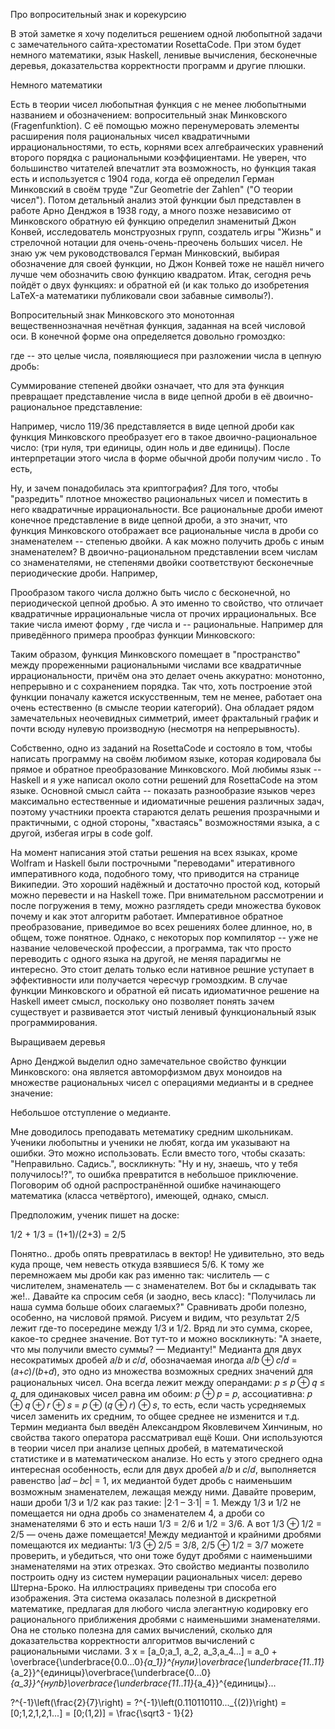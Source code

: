 Про вопросительный знак и корекурсию

В этой заметке я хочу поделиться решением одной любопытной задачи с замечательного сайта-хрестоматии RosettaCode. При этом будет немного математики, язык Haskell, ленивые вычисления, бесконечные деревья, доказательства корректности программ и другие плюшки.

Немного математики

Есть в теории чисел любопытная функция с не менее любопытными названием и обозначением: вопросительный знак Минковского (Fragenfunktion). С её помощью можно перенумеровать элементы расширения поля рациональных чисел квадратичными иррациональностями, то есть, корнями всех алгебраических уравнений второго порядка с рациональными коэффициентами. Не уверен, что большинство читателей впечатлит эта возможность, но функция такая есть и используется с 1904 года, когда её определил Герман Минковский в своём труде "Zur Geometrie der Zahlen" ("О теории чисел"). Потом детальный анализ этой функции был представлен в работе Арно Денджоя в 1938 году, а много позже независимо от Минковского обратную ей функцию определил знаменитый Джон Конвей, исследователь монструозных групп, создатель игры "Жизнь" и стрелочной нотации для очень-очень-преочень больших чисел. Не знаю уж чем руководствовался Герман Минковский, выбирая обозначение для своей функции, но Джон Конвей тоже не нашёл ничего лучше чем обозначить свою функцию квадратом. Итак, сегодня речь пойдёт о двух функциях:  и обратной ей  (и как только до изобретения LaTeX-а математики публиковали свои забавные символы?).

Вопросительный знак Минковского это монотонная вещественнозначная нечётная функция, заданная на всей числовой оси. В конечной форме она определяется довольно громоздко:

где -- это целые числа, появляющиеся при разложении числа в цепную дробь: 

Суммирование степеней двойки означает, что для эта функция превращает представление числа в виде цепной дроби в её двоично-рациональное представление:

Например, число 119/36 представляется в виде цепной дроби как функция Минковского преобразует его в такое двоично-рациональное число: (три нуля, три единицы, один ноль и две единицы). После интерпретации этого числа в  форме обычной дроби получим число . То есть,

Ну, и зачем понадобилась эта криптография? Для того, чтобы "разредить" плотное множество рациональных чисел и поместить в него квадратичные иррациональности. Все рациональные дроби имеют конечное представление в виде цепной дроби, а это значит, что функция Минковского отображает все рациональные числа в дроби со знаменателем -- степенью двойки. А как можно получить дробь с иным знаменателем? В двоично-рациональном представлении всем числам со знаменателями, не степенями двойки соответствуют бесконечные периодические дроби. Например, 

Прообразом такого числа должно быть число с бесконечной, но периодической цепной дробью. А это именно то свойство, что отличает квадратичные иррациональные числа от прочих иррациональных. Все такие числа имеют форму , где числа и -- рациональные. Например для приведённого примера прообраз функции Минковского:

Таким образом, функция Минковского помещает в "пространство" между прореженными рациональными числами все квадратичные иррациональности, причём она это делает очень аккуратно: монотонно, непрерывно и с сохранением порядка. Так что, хоть построение этой функции поначалу кажется искусственным, тем не менее, работает она  очень естественно (в смысле теории категорий). Она обладает рядом замечательных неочевидных симметрий, имеет фрактальный график и почти всюду нулевую производную (несмотря на непрерывность).

Собственно, одно из заданий на RosettaCode и состояло в том, чтобы написать программу на своём любимом языке, которая кодировала бы прямое и обратное преобразование Минковского. Мой любимы язык -- Haskell и я уже написал около сотни решений для RosettaCode на этом языке. Основной смысл сайта -- показать разнообразие языков через максимально естественные и идиоматичные решения различных задач, поэтому участники проекта стараются делать решения прозрачными и практичными, с одной стороны, "хвастаясь" возможностями языка, а с другой, избегая игры в code golf.

На момент написания этой статьи решения на всех языках, кроме Wolfram и Haskell были построчными "переводами" итеративного императивного кода, подобного тому, что приводится на странице Википедии. Это хороший надёжный и достаточно простой код, который можно перевести и на Haskell тоже. При внимательном рассмотрении и после погружения в тему, можно разглядеть среди множества буковок почему и как этот алгоритм работает. Императивное обратное преобразование, приведимое во всех решениях более длинное, но, в общем, тоже понятное. Однако, с некоторых пор компилятор -- уже не название человеческой профессии, а программа, так что просто переводить с одного языка на другой, не меняя парадигмы не интересно. Это стоит делать только если нативное решние уступает в эффективности или получается чересчур громоздким. В случае функции Минковского и обратной ей писать идиоматичное решение на Haskell имеет смысл, поскольку оно позволяет понять зачем  существует и развивается этот чистый ленивый функциональный язык программирования.

Выращиваем деревья

Арно Денджой выделил одно замечательное свойство функции Минковского: она является автоморфизмом двух моноидов на множестве рациональных чисел с операциями медианты и в среднее значение:

Небольшое отступление о медианте.

Мне доводилось преподавать метематику средним школьникам. Ученики любопытны и ученики не любят, когда им указывают на ошибки. Это можно использовать. Если вместо того, чтобы сказать: "Неправильно. Садись.", воскликнуть: "Ну и ну, знаешь, что у тебя получилось!?", то ошибка превратится в небольшое приключение. Поговорим об одной распространённой ошибке начинающего математика (класса четвёртого), имеющей, однако, смысл.

Предположим, ученик пишет на доске:

1/2 + 1/3 = (1+1)/(2+3) = 2/5

Понятно.. дробь опять превратилась в вектор! Не удивительно, это ведь куда проще, чем невесть откуда взявшиеся 5/6. К тому же перемножаем мы дроби как раз именно так: числитель — с числителем, знаменатель — с знаменателем. Вот бы и складывать так же!..
Давайте ка спросим себя (и заодно, весь класс): "Получилась ли наша сумма больше обоих слагаемых?" Сравнивать дроби полезно, особенно, на числовой прямой. Рисуем и видим, что результат 2/5 лежит где-то посередине между 1/3 и 1/2. Вряд ли это сумма, скорее, какое-то среднее значение. Вот тут-то и можно воскликнуть: "А знаете, что мы получили вместо суммы? — Медианту!"
Медианта для двух несократимых дробей 𝑎/𝑏 и 𝑐/𝑑, обозначаемая иногда 𝑎/𝑏 ⊕ 𝑐/𝑑 = (𝑎+𝑐)/(𝑏+𝑑), это одно из множества возможных средних значений для рациональных чисел. Она всегда лежит между операндами: 𝑝 ≤ 𝑝 ⊕ 𝑞 ≤ 𝑞, для одинаковых чисел равна им обоим: 𝑝 ⊕ 𝑝 = 𝑝, ассоциативна: 𝑝 ⊕ 𝑞 ⊕ 𝑟 ⊕ 𝑠 = 𝑝 ⊕ (𝑞 ⊕ 𝑟) ⊕ 𝑠, то есть, если часть усредняемых чисел заменить их средним, то общее среднее не изменится и т.д. Термин медианта был введён Александром Яковлевичем Хинчиным, но свойства такого оператора рассматривал ещё Коши. Они используются в теории чисел при анализе цепных дробей, в математической статистике и в математическом анализе.
Но есть у этого среднего одна интересная особенность, если для двух дробей 𝑎/𝑏 и 𝑐/𝑑, выполняется равенство |𝑎𝑑 – 𝑏𝑐| = 1, их медиантой будет дробь с наименьшим возможным знаменателем, лежащая между ними. Давайте проверим, наши дроби 1/3 и 1/2 как раз такие: |2·1 – 3·1| = 1. Между 1/3 и 1/2 не помещается ни одна дробь со знаменателем 4, а дроби со знаменателями 6 это и есть наши 1/3 = 2/6 и 1/2 = 3/6. А вот 1/3 ⊕ 1/2 = 2/5 — очень даже помещается! Между медиантой и крайними дробями помещаются их медианты: 1/3 ⊕ 2/5 = 3/8, 2/5 ⊕ 1/2 = 3/7 можете проверить, и убедиться, что они тоже будут дробями с наименьшими знаменателями на этих отрезках.
Это свойство медианты позволило построить одну из систем нумерации рациональных чисел: дерево Штерна-Броко. На иллюстрациях приведены три способа его изображения. Эта система оказалась полезной в дискретной математике, предлагая для любого числа элегантную кодировку его рационального приближения дробями с наименьшими знаменателями. Она не столько полезна для самих вычислений, сколько для доказательства корректности алгоритмов вычислений с рациональными числами.
3
	x = [a_0;a_1, a_2, a_3,a_4...] = a_0 + \overbrace{\underbrace{0.0...0}_{a_1}}^{нули}\overbrace{\underbrace{11..11}_{a_2}}^{единицы}\overbrace{\underbrace{0...0}_{a_3}}^{нулb}\overbrace{\underbrace{11..11}_{a_4}}^{единицы}...
	
?^{-1}\left(\frac{2}{7}\right) = ?^{-1}\left(0.110110110..._{(2)}\right) = [0;1,2,1,2,1...] = [0;(1,2)] = \frac{\sqrt3 - 1}{2}
